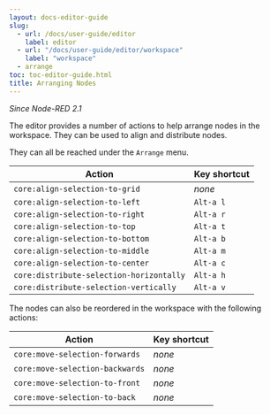 ```yaml
---
layout: docs-editor-guide
slug:
  - url: /docs/user-guide/editor
    label: editor
  - url: "/docs/user-guide/editor/workspace"
    label: "workspace"
  - arrange
toc: toc-editor-guide.html
title: Arranging Nodes
---
```


*Since Node-RED 2.1*

The editor provides a number of actions to help arrange nodes in the workspace. They can be
used to align and distribute nodes.

They can all be reached under the `Arrange` menu.


Action | Key shortcut
-------|--------
`core:align-selection-to-grid` | _none_
`core:align-selection-to-left` | `Alt-a l`
`core:align-selection-to-right` | `Alt-a r`
`core:align-selection-to-top` | `Alt-a t`
`core:align-selection-to-bottom` | `Alt-a b`
`core:align-selection-to-middle` | `Alt-a m`
`core:align-selection-to-center` | `Alt-a c`
`core:distribute-selection-horizontally` | `Alt-a h`
`core:distribute-selection-vertically` | `Alt-a v`



The nodes can also be reordered in the workspace with the following actions:

Action | Key shortcut
-------|--------
`core:move-selection-forwards` | _none_
`core:move-selection-backwards` | _none_
`core:move-selection-to-front` | _none_
`core:move-selection-to-back` | _none_
